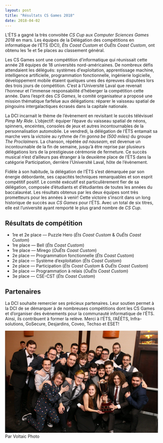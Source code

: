 ```yaml
---
layout: post
title: "Résultats CS Games 2018"
date: 2018-04-02
---
```


L’ÉTS a gagné la très convoitée *CS Cup* aux *Computer Sciences Games 2018* en mars. Les équipes de la Délégation des compétitions en informatique de l’ÉTS (DCI), *Éts Coast Custom* et *OuÉts Coast Custom*, ont obtenu les 1e et 5e places au classement général.

Les CS Games sont une compétition d’informatique qui réunissait cette année 28 équipes de 18 universités nord-américaines. De nombreux défis attendaient les délégués: systèmes d'exploitation, apprentissage machine, intelligence artificielle, programmation fonctionnelle, ingénierie logicielle, développement mobile étaient quelques unes des épreuves disputées lors des trois jours de compétition. C’est à l’Université Laval que revenait l’honneur et l’immense responsabilité d’héberger la compétition cette année. Dans l’esprit des *CS Games*, le comité organisateur a proposé une mission thématique farfelue aux délégations: réparer le vaisseau spatial de pingouins intergalactiques écrasés dans la capitale nationale. 

La DCI incarnait le thème de l’évènement en revisitant le succès télévisuel *Pimp My Ride*. L’objectif: équiper l’épave du vaisseau spatial de néons, spinners, enceintes, consoles de jeux et autres incontournables de la personnalisation automobile. Le vendredi, la délégation de l’ÉTS entamait sa marche vers la victoire au rythme de *I’m gonna be (500 miles)* du groupe *The Proclaimers*. La chanson, répétée *ad nauseam*, est devenue un incontournable de la fin de semaine, jusqu’à être reprise par plusieurs délégations lors de la prestigieuse cérémonie de fermeture. Ce succès musical n’est d’ailleurs pas étranger à la deuxième place de l’ÉTS dans la catégorie Participation, derrière l’Université Laval, hôte de l’évènement. 

Fidèle à son habitude, la délégation de l’ÉTS s’est démarquée par son énergie débordante, ses capacités techniques remarquables et son esprit compétitif positif. Le comité exécutif est particulièrement fier de sa délégation, composée d’étudiants et d’étudiantes de toutes les années du baccalauréat. Les résultats obtenus par les deux équipes sont très prometteurs pour les années à venir! Cette victoire s’inscrit dans un long historique de succès aux *CS Games* pour l’ÉTS. Avec un total de six titres, elle est l’université ayant remporté le plus grand nombre de *CS Cup*. 


## Résultats de compétition

* 1re et 2e place — Puzzle Hero (*Éts Coast Custom* & *OuÉts Coast Custom*)
* 1re place — Bell (*Éts Coast Custom*)
* 1re place — Mirego (*OuÉts Coast Custom*)
* 2e place — Programmation fonctionnelle (*Éts Coast Custom*)
* 2e place — Système d’exploitation (*Éts Coast Custom*)
* 2e place — Participation (*Éts Coast Custom* & *OuÉts Coast Custom*)
* 3e place — Programmation à relais (*OuÉts Coast Custom*)
* 3e place — CSE-CST (*Éts Coast Custom*)

## Partenaires
La DCI souhaite remercier ses précieux partenaires. Leur soutien permet à la DCI de se démarquer à de nombreuses compétitions dont les CS Games et d’organiser des évènements pour la communauté informatique de l’ÉTS. Ainsi, ils contribuent à former la relève. Merci à l’ÉTS, l’AÉÉTS, Infra-solutions, GoSecure, Desjardins, Coveo, Techso et ESET! 


![Délégation CS Games 2017](/img/news/cs_games_2018_dele.jpg)
Par Voltaic Photo
